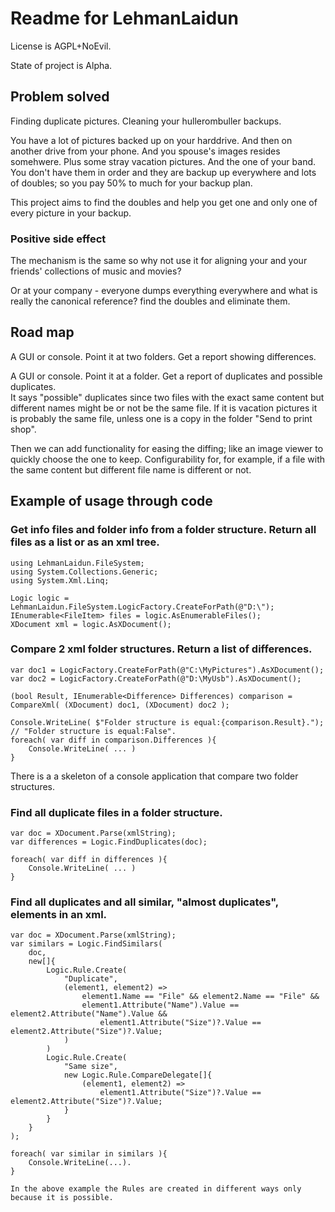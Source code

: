 # Readme for LehmanLaidun

License is AGPL+NoEvil.

State of project is Alpha.

## Problem solved

Finding duplicate pictures.
Cleaning your hullerombuller backups.

You have a lot of pictures backed up on your harddrive. And then on another drive from your phone. And you spouse's images resides somehwere. Plus some stray vacation pictures. And the one of your band.  
You don't have them in order and they are backup up everywhere and lots of doubles; so you pay 50% to much for your backup plan.

This project aims to find the doubles and help you get one and only one of every picture in your backup.

### Positive side effect

The mechanism is the same so why not use it for aligning your and your friends' collections of music and movies?

Or at your company - everyone dumps everything everywhere and what is really the canonical reference? find the doubles and eliminate them.

## Road map

A GUI or console. Point it at two folders. Get a report showing differences.

A GUI or console. Point it at a folder. Get a report of duplicates and possible duplicates.  
It says "possible" duplicates since two files with the exact same content but different names might be or not be the same file. If it is vacation pictures it is probably the same file, unless one is a copy in the folder "Send to print shop".

Then we can add functionality for easing the diffing; like an image viewer to quickly choose the one to keep.
Configurability for, for example, if a file with the same content but different file name is different or not.

## Example of usage through code

### Get info files and folder info from a folder structure. Return all files as a list or as an xml tree.

    using LehmanLaidun.FileSystem;
    using System.Collections.Generic;
    using System.Xml.Linq;
    
    Logic logic = LehmanLaidun.FileSystem.LogicFactory.CreateForPath(@"D:\");
    IEnumerable<FileItem> files = logic.AsEnumerableFiles();
    XDocument xml = logic.AsXDocument();

### Compare 2 xml folder structures. Return a list of differences.

    var doc1 = LogicFactory.CreateForPath(@"C:\MyPictures").AsXDocument();
    var doc2 = LogicFactory.CreateForPath(@"D:\MyUsb").AsXDocument();
    
    (bool Result, IEnumerable<Difference> Differences) comparison = CompareXml( (XDocument) doc1, (XDocument) doc2 );

    Console.WriteLine( $"Folder structure is equal:{comparison.Result}."); // "Folder structure is equal:False".
    foreach( var diff in comparison.Differences ){
        Console.WriteLine( ... )
    }

There is a a skeleton of a console application that compare two folder structures.

### Find all duplicate files in a folder structure.

    var doc = XDocument.Parse(xmlString);
	var differences = Logic.FindDuplicates(doc);

	foreach( var diff in differences ){
		Console.WriteLine( ... )
	}

### Find all duplicates and all similar, "almost duplicates", elements in an xml.

	var doc = XDocument.Parse(xmlString);
	var similars = Logic.FindSimilars(
		doc, 
		new[]{
			Logic.Rule.Create(
				"Duplicate",
				(element1, element2) =>
					element1.Name == "File" && element2.Name == "File" &&
					element1.Attribute("Name").Value == element2.Attribute("Name").Value &&
						element1.Attribute("Size")?.Value == element2.Attribute("Size")?.Value;
				)
			)
			Logic.Rule.Create( 
				"Same size", 
				new Logic.Rule.CompareDelegate[]{
					(element1, element2) =>
						element1.Attribute("Size")?.Value == element2.Attribute("Size")?.Value;
				}
			}
		}
	);

	foreach( var similar in similars ){
		Console.WriteLine(...).
	}

	In the above example the Rules are created in different ways only because it is possible.